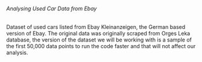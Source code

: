 ###### Analysing Used Car Data from Ebay
Dataset of used cars listed from Ebay Kleinanzeigen, the German based version of Ebay.
The original data was originally scraped from Orges Leka database, the version of the dataset we will be working with is
a sample of the first 50,000 data points to run the code faster and that will not affect our analysis.
